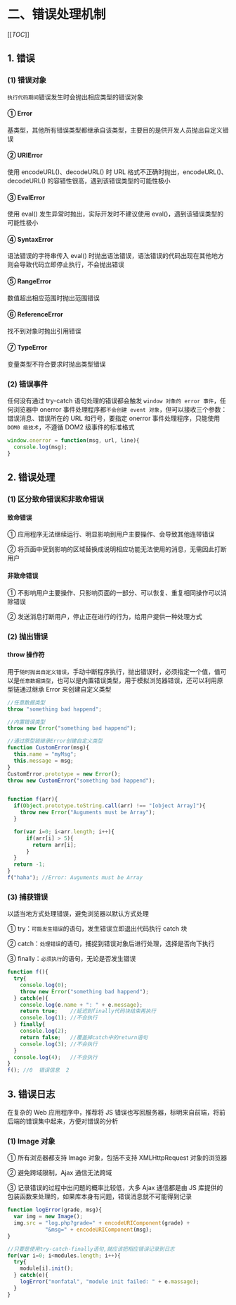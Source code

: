 # 二、错误处理机制

[[_TOC_]]

## 1. 错误

### (1) 错误对象

`执行代码期间`错误发生时会抛出相应类型的错误对象

#### ① Error

基类型，其他所有错误类型都继承自该类型，主要目的是供开发人员抛出自定义错误

#### ② URIError

使用 encodeURL()、decodeURL() 时 URL 格式不正确时抛出，encodeURL()、decodeURL() 的容错性很高，遇到该错误类型的可能性极小

#### ③ EvalError

使用 eval() 发生异常时抛出，实际开发时不建议使用 eval()，遇到该错误类型的可能性极小

#### ④ SyntaxError

语法错误的字符串传入 eval() 时抛出语法错误，语法错误的代码出现在其他地方则会导致代码立即停止执行，不会抛出错误

#### ⑤ RangeError

数值超出相应范围时抛出范围错误

#### ⑥ ReferenceError

找不到对象时抛出引用错误

#### ⑦ TypeError

变量类型不符合要求时抛出类型错误

### (2) 错误事件

任何没有通过 try-catch 语句处理的错误都会触发 `window 对象的 error 事件`，任何浏览器中 onerror 事件处理程序都`不会创建 event 对象`，但可以接收三个参数：错误消息、错误所在的 URL 和行号，要指定 onerror 事件处理程序，只能使用 `DOM0 级技术`，不遵循 DOM2 级事件的标准格式

```javascript
window.onerror = function(msg, url, line){
  console.log(msg);
}
```

## 2. 错误处理

### (1) 区分致命错误和非致命错误

#### 致命错误

① 应用程序无法继续运行、明显影响到用户主要操作、会导致其他连带错误

② 将页面中受到影响的区域替换成说明相应功能无法使用的消息，无需因此打断用户

#### 非致命错误

① 不影响用户主要操作、只影响页面的一部分、可以恢复、重复相同操作可以消除错误

② 发送消息打断用户，停止正在进行的行为，给用户提供一种处理方式

### (2) 抛出错误

#### throw 操作符

用于`随时抛出自定义错误`，手动中断程序执行，抛出错误时，必须指定一个值，值可以是`任意数据类型`，也可以是内置错误类型，用于模拟浏览器错误，还可以利用原型链通过继承 Error 来创建自定义类型

```javascript
//任意数据类型
throw "something bad happend";

//内置错误类型
throw new Error("something bad happend");

//通过原型链继承Error创建自定义类型
function CustomError(msg){
  this.name = "myMsg";
  this.message = msg;
}
CustomError.prototype = new Error();
throw new CustomError("something bad happend");


function f(arr){
  if(Object.prototype.toString.call(arr) !== "[object Array]"){
    throw new Error("Auguments must be Array");
  }

  for(var i=0; i<arr.length; i++){
      if(arr[i] > 5){
        return arr[i];
      }
  }
  return -1;
}
f("haha"); //Error: Auguments must be Array
```

### (3) 捕获错误

以适当地方式处理错误，避免浏览器以默认方式处理

① try：`可能发生错误`的语句，发生错误立即退出代码执行 catch 块

② catch：`处理错误`的语句，捕捉到错误对象后进行处理，选择是否向下执行

③ finally：`必须执行`的语句，无论是否发生错误

```javascript
function f(){
  try{
    console.log(0);
    throw new Error("something bad happend");
  } catch(e){
    console.log(e.name + ": " + e.message);
    return true;    //延迟到finally代码块结束再执行
    console.log(1); //不会执行
  } finally{
    console.log(2);
    return false;   //覆盖掉catch中的return语句
    console.log(3); //不会执行
  }
  console.log(4);   //不会执行
}
f(); //0  错误信息  2
```

## 3. 错误日志

在复杂的 Web 应用程序中，推荐将 JS 错误也写回服务器，标明来自前端，将前后端的错误集中起来，方便对错误的分析

### (1) Image 对象

① 所有浏览器都支持 Image 对象，包括不支持 XMLHttpRequest 对象的浏览器

② 避免跨域限制，Ajax 通信无法跨域

③ 记录错误的过程中出问题的概率比较低，大多 Ajax 通信都是由 JS 库提供的包装函数来处理的，如果库本身有问题，错误消息就不可能得到记录

```javascript
function logError(grade, msg){
  var img = new Image();
  img.src = "log.php?grade=" + encodeURIComponent(grade) + 
            "&msg=" + encodeURIComponent(msg);
}

//只要是使用try-catch-finally语句,就应该把相应错误记录到日志
for(var i=0; i<modules.length; i++){
  try{
    module[i].init();
  } catch(e){
    logError("nonfatal", "module init failed: " + e.massage);
  }
}
```
